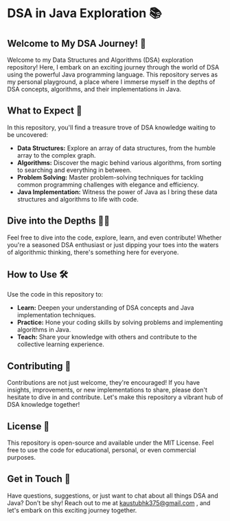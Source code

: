 # DSA in Java Exploration 📚

## Welcome to My DSA Journey! 🚀

Welcome to my Data Structures and Algorithms (DSA) exploration repository! Here, I embark on an exciting journey through the world of DSA using the powerful Java programming language. This repository serves as my personal playground, a place where I immerse myself in the depths of DSA concepts, algorithms, and their implementations in Java.

## What to Expect 🤔

In this repository, you'll find a treasure trove of DSA knowledge waiting to be uncovered:

- **Data Structures:** Explore an array of data structures, from the humble array to the complex graph.
- **Algorithms:** Discover the magic behind various algorithms, from sorting to searching and everything in between.
- **Problem Solving:** Master problem-solving techniques for tackling common programming challenges with elegance and efficiency.
- **Java Implementation:** Witness the power of Java as I bring these data structures and algorithms to life with code.

## Dive into the Depths 🏊‍♂️

Feel free to dive into the code, explore, learn, and even contribute! Whether you're a seasoned DSA enthusiast or just dipping your toes into the waters of algorithmic thinking, there's something here for everyone.

## How to Use 🛠️

Use the code in this repository to:

- **Learn:** Deepen your understanding of DSA concepts and Java implementation techniques.
- **Practice:** Hone your coding skills by solving problems and implementing algorithms in Java.
- **Teach:** Share your knowledge with others and contribute to the collective learning experience.

## Contributing 🤝

Contributions are not just welcome, they're encouraged! If you have insights, improvements, or new implementations to share, please don't hesitate to dive in and contribute. Let's make this repository a vibrant hub of DSA knowledge together!

## License 📝

This repository is open-source and available under the MIT License. Feel free to use the code for educational, personal, or even commercial purposes.

## Get in Touch 📧

Have questions, suggestions, or just want to chat about all things DSA and Java? Don't be shy! Reach out to me at kaustubhk375@gmail.com , and let's embark on this exciting journey together.
